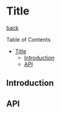 Title
===
[back](../../README.md)

Table of Contents

<!--ts-->
   * [Title](#title)
      * [Introduction](#introduction)
      * [API](#api)

<!-- Added by: root, at: Sat Apr 10 18:34:53 UTC 2021 -->

<!--te-->

## Introduction

## API
```nim
```
